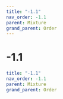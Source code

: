 ```yaml
---
title: "-1.1"
nav_order: -1.1
parent: Mixture
grand_parent: Order
---
```


# -1.1

```yaml
title: "-1.1"
nav_order: -1.1
parent: Mixture
grand_parent: Order
```
